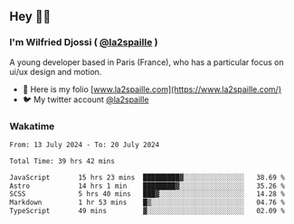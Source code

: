 ## Hey 👋🏾
### I'm Wilfried Djossi ( <a href="https://twitter.com/la2spaille/" target="_blank">@la2spaille</a> )
A young developer based in Paris (France), who has a particular focus on ui/ux design and motion.

- 🎨 Here is my folio [www.la2spaille.com](https://www.la2spaille.com/)
- 🐦 My twitter account [@la2spaille](https://twitter.com/la2spaille/)

### Wakatime
<!--START_SECTION:waka-->

```txt
From: 13 July 2024 - To: 20 July 2024

Total Time: 39 hrs 42 mins

JavaScript       15 hrs 23 mins  █████████▓░░░░░░░░░░░░░░░   38.69 %
Astro            14 hrs 1 min    ████████▓░░░░░░░░░░░░░░░░   35.26 %
SCSS             5 hrs 40 mins   ███▓░░░░░░░░░░░░░░░░░░░░░   14.28 %
Markdown         1 hr 53 mins    █▒░░░░░░░░░░░░░░░░░░░░░░░   04.76 %
TypeScript       49 mins         ▓░░░░░░░░░░░░░░░░░░░░░░░░   02.09 %
```

<!--END_SECTION:waka-->
<!--
**la2spaille/la2spaille** is a ✨ _special_ ✨ repository because its `README.md` (this file) appears on your GitHub profile.

Here are some ideas to get you started:

- 🔭 I’m currently working on ...
- 🌱 I’m currently learning ...
- 👯 I’m looking to collaborate on ...
- 🤔 I’m looking for help with ...
- 💬 Ask me about ...
- 📫 How to reach me: ...
- 😄 Pronouns: ...
- ⚡ Fun fact: ...
-->
